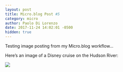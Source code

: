 ```yaml
---
layout: post
title: Micro.blog Post #5
category: micro
author: Paolo Di Lorenzo
date: 2017-11-24 14:02:01 -0500
hidden: true
---
```


Testing image posting from my Micro.blog workflow...

Here’s an image of a Disney cruise on the Hudson River:

<img src="{{site.url}}/images/microblog/hudson-cruise.jpg">